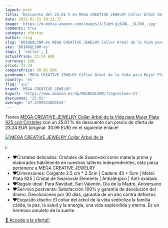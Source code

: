 ```yaml
---
layout: post
title: 'Descuento del 25.01 % en MEGA CREATIVE JEWELRY Collar Árbol de la'
date: 2021-01-31 20:31:37
image: 'https://m.media-amazon.com/images/I/51eM-qj52WL._SL200_.jpg'
comments: true
category: ofertas
author: ring
slug: 'B01N6QL5NM-es MEGA CREATIVE JEWELRY Collar Árbol de la Vida para Mujer...'
sku: 'B01N6QL5NM-es'
tags: [ 'collar', ]
actualPrice: 23.24 EUR
currency: EUR
price: 23.24
comparePrice: 30.99 EUR
prodname: 'MEGA CREATIVE JEWELRY Collar Árbol de la Vida para Mujer Plata 925 con Cristales'
country: 'es'
flag: '🇪🇸'
brand: 'MEGA CREATIVE JEWELRY'
buyurl: 'https://www.amazon.es/dp/B01N6QL5NM/?tag=tolees-21'
descuento: '25.01'
average: '27.3709523809524'
---
```


Tienes [MEGA CREATIVE JEWELRY Collar Árbol de la Vida para Mujer Plata 925 con Cristales](https://www.amazon.es/dp/B01N6QL5NM/?tag=tolees-21) con un 25.01 % de descuento con precio de oferta de 23.24 EUR (original: 30.99 EUR) en el siguiente enlace!

[![MEGA CREATIVE JEWELRY Collar Árbol de la](https://m.media-amazon.com/images/I/51eM-qj52WL._SL200_.jpg)](https://www.amazon.es/dp/B01N6QL5NM/?tag=tolees-21)

ℹ️:

- ❤️Cristales delicados: Cristales de Swarovski como materia prima y elaborados hábilmente en nuestros talleres independientes, esta pieza pertenece a MEGA CREATIVE JEWELRY
- ❤️Dimensiones: Colgante 2.5 cm * 2.5cm | Cadena 45 + 5cm | Metal: Plata 925 | Cristal de Swarovski Elements | Antialérgico | Anti-oxidado
- ❤️Regalo ideal: Para Navidad, San Valentín, Día de la Madre, Aniversario
- ❤️Servicio postventa: Satisfacción 100% y garantía de devolución del dinero. Devoluciones por 30 días, garantía de un año contra defectos
- ❤️Exquisito diseño: El collar del árbol de la vida simboliza la familia cálida, la paz, la salud y la energía, una vida espléndida y eterna. Es un hermoso amuleto de la suerte

[🛒 Accede a la oferta!!](https://www.amazon.es/dp/B01N6QL5NM/?tag=tolees-21)
